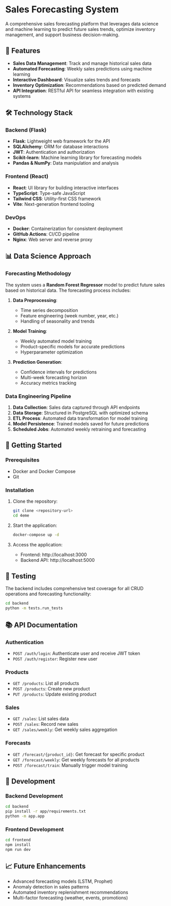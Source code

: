# Sales Forecasting System

A comprehensive sales forecasting platform that leverages data science and machine learning to predict future sales trends, optimize inventory management, and support business decision-making.

## 🚀 Features

- **Sales Data Management**: Track and manage historical sales data
- **Automated Forecasting**: Weekly sales predictions using machine learning
- **Interactive Dashboard**: Visualize sales trends and forecasts
- **Inventory Optimization**: Recommendations based on predicted demand
- **API Integration**: RESTful API for seamless integration with existing systems

## 🛠️ Technology Stack

### Backend (Flask)

- **Flask**: Lightweight web framework for the API
- **SQLAlchemy**: ORM for database interactions
- **JWT**: Authentication and authorization
- **Scikit-learn**: Machine learning library for forecasting models
- **Pandas & NumPy**: Data manipulation and analysis

### Frontend (React)

- **React**: UI library for building interactive interfaces
- **TypeScript**: Type-safe JavaScript
- **Tailwind CSS**: Utility-first CSS framework
- **Vite**: Next-generation frontend tooling

### DevOps

- **Docker**: Containerization for consistent deployment
- **GitHub Actions**: CI/CD pipeline
- **Nginx**: Web server and reverse proxy

## 📊 Data Science Approach

### Forecasting Methodology

The system uses a **Random Forest Regressor** model to predict future sales based on historical data. The forecasting process includes:

1. **Data Preprocessing**: 
   - Time series decomposition
   - Feature engineering (week number, year, etc.)
   - Handling of seasonality and trends

2. **Model Training**:
   - Weekly automated model training
   - Product-specific models for accurate predictions
   - Hyperparameter optimization

3. **Prediction Generation**:
   - Confidence intervals for predictions
   - Multi-week forecasting horizon
   - Accuracy metrics tracking

### Data Engineering Pipeline

1. **Data Collection**: Sales data captured through API endpoints
2. **Data Storage**: Structured in PostgreSQL with optimized schema
3. **ETL Process**: Automated data transformation for model training
4. **Model Persistence**: Trained models saved for future predictions
5. **Scheduled Jobs**: Automated weekly retraining and forecasting

## 🚀 Getting Started

### Prerequisites

- Docker and Docker Compose
- Git

### Installation

1. Clone the repository:
   ```bash
   git clone <repository-url>
   cd 4eme
   ```

2. Start the application:
   ```bash
   docker-compose up -d
   ```

3. Access the application:
   - Frontend: http://localhost:3000
   - Backend API: http://localhost:5000

## 🧪 Testing

The backend includes comprehensive test coverage for all CRUD operations and forecasting functionality:

```bash
cd backend
python -m tests.run_tests
```

## 📚 API Documentation

### Authentication

- `POST /auth/login`: Authenticate user and receive JWT token
- `POST /auth/register`: Register new user

### Products

- `GET /products`: List all products
- `POST /products`: Create new product
- `PUT /products`: Update existing product

### Sales

- `GET /sales`: List sales data
- `POST /sales`: Record new sales
- `GET /sales/weekly`: Get weekly sales aggregation

### Forecasts

- `GET /forecast/{product_id}`: Get forecast for specific product
- `GET /forecast/weekly`: Get weekly forecasts for all products
- `POST /forecast/train`: Manually trigger model training

## 🔧 Development

### Backend Development

```bash
cd backend
pip install -r app/requirements.txt
python -m app.app
```

### Frontend Development

```bash
cd frontend
npm install
npm run dev
```

## 📈 Future Enhancements

- Advanced forecasting models (LSTM, Prophet)
- Anomaly detection in sales patterns
- Automated inventory replenishment recommendations
- Multi-factor forecasting (weather, events, promotions)
